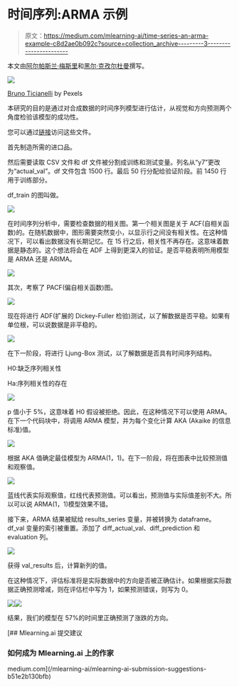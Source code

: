 # 时间序列:ARMA 示例

> 原文：<https://medium.com/mlearning-ai/time-series-an-arma-example-c8d2ae0b092c?source=collection_archive---------3----------------------->

本文由[阿尔帕斯兰·梅斯里](https://medium.com/u/fe99f0a4a612?source=post_page-----c8d2ae0b092c--------------------------------)和[黑尔·克孜尔杜曼](https://medium.com/u/233c859ccc6?source=post_page-----c8d2ae0b092c--------------------------------)撰写。

![](img/1b2a760cde875a6149a2645c446a4a44.png)

[Bruno Ticianelli](https://www.pexels.com/tr-tr/@bruno-ticianelli-210264/) by Pexels

本研究的目的是通过对合成数据的时间序列模型进行估计，从视觉和方向预测两个角度检验该模型的成功性。

您可以通过[链接](https://github.com/simplextable/Time_Series_ARMA)访问这些文件。

首先制造所需的进口品。

然后需要读取 CSV 文件和 df 文件被分割成训练和测试变量。列名从“y7”更改为“actual_val”。df 文件包含 1500 行。最后 50 行分配给验证阶段。前 1450 行用于训练部分。

df_train 的图叫做。

![](img/4e4a3f0de6f04df16b571a4b2d36a7e1.png)

在时间序列分析中，需要检查数据的相关图。第一个相关图是关于 ACF(自相关函数)的。在随机数据中，图形需要突然变小，以显示行之间没有相关性。在这种情况下，可以看出数据没有长期记忆。在 15 行之后，相关性不再存在。这意味着数据是静态的。这个想法将会在 ADF 上得到更深入的验证。是否平稳表明所用模型是 ARMA 还是 ARIMA。

![](img/3b6442b7f2078188d9de1ca2f86c0082.png)

其次，考察了 PACF(偏自相关函数)图。

![](img/b4a9ce4004c86ce92864bcd600b8047b.png)

现在将进行 ADF(扩展的 Dickey-Fuller 检验)测试，以了解数据是否平稳。如果有单位根，可以说数据是非平稳的。

![](img/a01a9ab47ebd4046a1dc8ac13c91c9aa.png)

在下一阶段，将进行 Ljung-Box 测试，以了解数据是否具有时间序列结构。

H0:缺乏序列相关性

Ha:序列相关性的存在

![](img/71e7d87b4e0727430abde1e28f4b3af7.png)

p 值小于 5%，这意味着 H0 假设被拒绝。因此，在这种情况下可以使用 ARMA。在下一个代码块中，将调用 ARMA 模型，并为每个变化计算 AKA (Akaike 的信息标准)值。

![](img/a232231749dae241dc7729af3c2294b3.png)

根据 AKA 值确定最佳模型为 ARMA(1，1)。在下一阶段，将在图表中比较预测值和观察值。

![](img/890f2ed733cc39a3f81f22a8854405b2.png)

蓝线代表实际观察值，红线代表预测值。可以看出，预测值与实际值差别不大。所以可以说 ARMA(1，1)模型效果不错。

接下来，ARMA 结果被赋给 results_series 变量，并被转换为 dataframe。df_val 变量的索引被重置。添加了 diff_actual_val、diff_prediction 和 evaluation 列。

![](img/d643bcd2072c6bef808dcfe18b19cbaa.png)

获得 val_results 后，计算新列的值。

在这种情况下，评估标准将是实际数据中的方向是否被正确估计。如果根据实际数据正确预测增减，则在评估栏中写为 1，如果预测错误，则写为 0。

![](img/578456822cd02d3c9e456462c3446cae.png)![](img/94c9f31b7471ffe98688d69dad5b4301.png)

结果，我们的模型在 57%的时间里正确预测了涨跌的方向。

[](/mlearning-ai/mlearning-ai-submission-suggestions-b51e2b130bfb) [## Mlearning.ai 提交建议

### 如何成为 Mlearning.ai 上的作家

medium.com](/mlearning-ai/mlearning-ai-submission-suggestions-b51e2b130bfb)